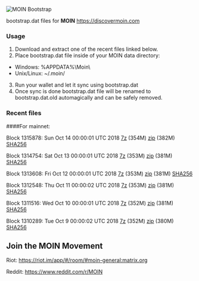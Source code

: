 ![MOIN Bootstrap](https://i.imgur.com/KjM1jMp.jpg)

bootstrap.dat files for **MOIN** https://discovermoin.com

### Usage

1. Download and extract one of the recent files linked below.
2. Place bootstrap.dat file inside of your MOIN data directory:
 - Windows: %APPDATA%\Moin\
 - Unix/Linux: ~/.moin/
3. Run your wallet and let it sync using bootstrap.dat
4. Once sync is done bootstrap.dat file will be renamed to bootstrap.dat.old automagically and can be safely removed.


### Recent files

####For mainnet:

Block 1315878: Sun Oct 14 00:00:01 UTC 2018 [7z](https://transfer.sh/XCAPh/bootstrap.dat.20181014.7z) (354M) [zip](https://transfer.sh/DpU3Y/bootstrap.dat.20181014.zip) (382M) [SHA256](https://transfer.sh/hhbvr/sha256.txt)

Block 1314754: Sat Oct 13 00:00:01 UTC 2018 [7z](https://transfer.sh/1mED0/bootstrap.dat.20181013.7z) (353M) [zip](https://transfer.sh/hrOFW/bootstrap.dat.20181013.zip) (381M) [SHA256](https://transfer.sh/FxnRc/sha256.txt)

Block 1313608: Fri Oct 12 00:00:01 UTC 2018 [7z](https://transfer.sh/7CYYM/bootstrap.dat.20181012.7z) (353M) [zip](https://transfer.sh/KAVl6/bootstrap.dat.20181012.zip) (381M) [SHA256](https://transfer.sh/fNtGx/sha256.txt)

Block 1312548: Thu Oct 11 00:00:02 UTC 2018 [7z]() (353M) [zip]() (381M) [SHA256]()

Block 1311516: Wed Oct 10 00:00:01 UTC 2018 [7z](https://transfer.sh/jeZCs/bootstrap.dat.20181010.7z) (352M) [zip](https://transfer.sh/oylwq/bootstrap.dat.20181010.zip) (381M) [SHA256](https://transfer.sh/pYg7c/sha256.txt)

Block 1310289: Tue Oct  9 00:00:02 UTC 2018 [7z](https://transfer.sh/tSKQk/bootstrap.dat.20181009.7z) (352M) [zip](https://transfer.sh/POeFl/bootstrap.dat.20181009.zip) (380M) [SHA256](https://transfer.sh/y6dln/sha256.txt)

## Join the MOIN Movement

Riot: https://riot.im/app/#/room/#moin-general:matrix.org

Reddit: https://www.reddit.com/r/MOIN
